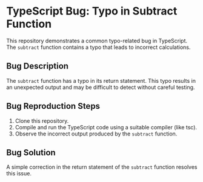 # TypeScript Bug: Typo in Subtract Function

This repository demonstrates a common typo-related bug in TypeScript. The `subtract` function contains a typo that leads to incorrect calculations.

## Bug Description

The `subtract` function has a typo in its return statement. This typo results in an unexpected output and may be difficult to detect without careful testing.

## Bug Reproduction Steps

1. Clone this repository.
2. Compile and run the TypeScript code using a suitable compiler (like tsc).
3. Observe the incorrect output produced by the `subtract` function.

## Bug Solution

A simple correction in the return statement of the `subtract` function resolves this issue.